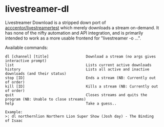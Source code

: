 # livestreamer-dl

Livestreamer Download is a stripped down port of [acccentor/livestreamertest](https://github.com/acccentor/livestreamertest) which merely downloads a stream on-demand.
It has none of the nifty automation and API integration, and is primarily intended to work as a more usable frontend for "livestreamer -o ...".

Available commands:
```
dl [channel] [title]                 Download a stream (no args gives interactive prompt)
list                                 Lists current active downloads
history                              Lists all active and inactive downloads (and their status)
stop [ID]                            Ends a stream (NB: Currently out of order)
kill [ID]                            Kills a stream (NB: Currently out of order)
quit                                 Closes streams and quits the program (NB: Unable to close streams)
help                                 Take a guess..

Example:
>: dl northernlion Northern Lion Super Show (Josh day) - The Binding of Isaac
```
